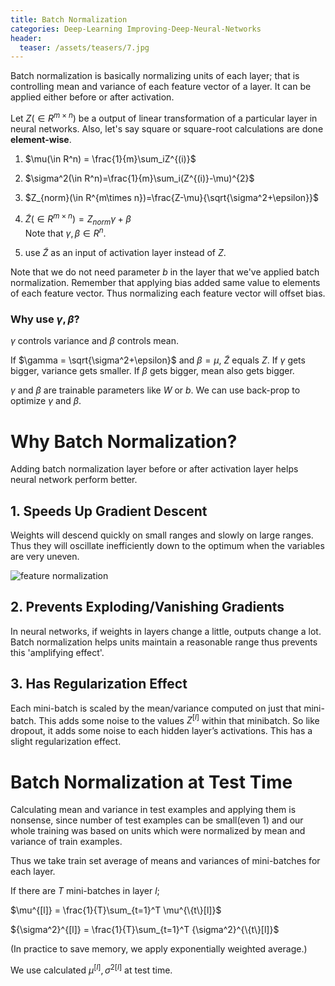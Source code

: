 ```yaml
---
title: Batch Normalization
categories: Deep-Learning Improving-Deep-Neural-Networks
header:
  teaser: /assets/teasers/7.jpg
---
```


Batch normalization is basically normalizing units of each layer; that is controlling mean and variance of each feature vector of a layer. It can be applied either before or after activation.

Let $Z(\in R^{m \times n})$ be a output of linear transformation of a particular layer in neural networks. Also, let's say square or square-root calculations are done **element-wise**.

1. $\mu(\in R^n) = \frac{1}{m}\sum_iZ^{(i)}$

2. $\sigma^2(\in R^n)=\frac{1}{m}\sum_i(Z^{(i)}-\mu)^{2}$

3. $Z_{norm}(\in R^{m\times n})=\frac{Z-\mu}{\sqrt{\sigma^2+\epsilon}}$

4. $\tilde{Z}(\in R^{m\times n}) = Z_{norm}\gamma+\beta$ <br>
Note that $\gamma, \beta \in R^n$.

5. use $\tilde{Z}$ as an input of activation layer instead of $Z$.

Note that we do not need parameter $b$ in the layer that we've applied batch normalization.
Remember that applying bias added same value to elements of each feature vector. Thus normalizing each feature vector will offset bias.

### Why use $\gamma, \beta$?

$\gamma$ controls variance and $\beta$ controls mean.

If $\gamma = \sqrt{\sigma^2+\epsilon}$ and $\beta = \mu$, $\tilde{Z}$ equals $Z$. If $\gamma$ gets bigger, variance gets smaller. If $\beta$ gets bigger, mean also gets bigger.

$\gamma$ and $\beta$ are trainable parameters like $W$ or $b$. We can use back-prop to optimize $\gamma$ and $\beta$.

# Why Batch Normalization?

Adding batch normalization layer before or after activation layer helps neural network perform better.

## 1. Speeds Up Gradient Descent

Weights will descend quickly on small ranges and slowly on large ranges. Thus they will oscillate inefficiently down to the optimum when the variables are very uneven.

 ![feature normalization](https://lh3.googleusercontent.com/ggAhi1whnVRXbUZ_TP-wP7Y34K9_VspxCeqRa9XrPZOZNfoX5RWU4jfwnPryIVDVwr11lviRVQ0JKNyrGih5bOnJW_FmpYaxsbPx64a_GupKImr4MQWOryqT1sLfMlyJco0-s03Dkw=w2400)

## 2. Prevents Exploding/Vanishing Gradients

In neural networks, if weights in layers change a little, outputs change a lot. Batch normalization helps units maintain a reasonable range thus prevents this 'amplifying effect'.

## 3. Has Regularization Effect

Each mini-batch is scaled by the mean/variance computed on just that mini-batch. This adds some noise to the values $Z^{[l]}$  within that minibatch. So like dropout, it adds some noise to each hidden layer’s activations. This has a slight regularization effect.

# Batch Normalization at Test Time

Calculating mean and variance in test examples and applying them is nonsense, since number of test examples can be small(even 1) and our whole training was based on units which were normalized by mean and variance of train examples.

Thus we take train set average of means and variances of mini-batches for each layer.

If there are $T$ mini-batches in layer $l$;

$\mu^{[l]} = \frac{1}{T}\sum_{t=1}^T \mu^{\{t\}[l]}$

${\sigma^2}^{[l]} = \frac{1}{T}\sum_{t=1}^T {\sigma^2}^{\{t\}[l]}$

 (In practice to save memory, we apply exponentially weighted average.)

 We use calculated $\mu^{[l]}, {\sigma^2}^{[l]}$ at test time.
